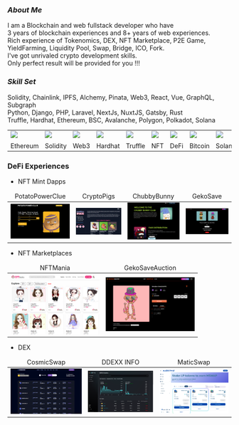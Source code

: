
### **_About Me_**
I am a Blockchain and web fullstack developer who have  
3 years of blockchain experiences and 8+ years of web experiences.  
Rich experience of Tokenomics, DEX, NFT Marketplace, P2E Game, YieldFarming, Liquidity Pool, Swap, Bridge, ICO, Fork.  
I've got unrivaled crypto development skills.  
Only perfect result will be provided for you !!!  
### **_Skill Set_**
 Solidity, Chainlink, IPFS, Alchemy, Pinata, Web3, React, Vue, GraphQL, Subgraph  
 Python, Django, PHP, Laravel, NextJs, NuxtJS, Gatsby, Rust  
 Truffle, Hardhat, Ethereum, BSC, Avalanche, Polygon, Polkadot, Solana  
<table>
  <tr>
      <td><img src="https://github.com/pyweb-master/pyweb-master/blob/main/icons/icon_ethereum.png?raw=true" width="200"></td>
      <td><img src="https://github.com/pyweb-master/pyweb-master/blob/main/icons/icon_solidity.png?raw=true" width="200"></td>
      <td><img src="https://github.com/pyweb-master/pyweb-master/blob/main/icons/icon_web3.png?raw=true" width="200"></td>
      <td><img src="https://github.com/pyweb-master/pyweb-master/blob/main/icons/icon_hardhat.png?raw=true" width="200"></td>
      <td><img src="https://github.com/pyweb-master/pyweb-master/blob/main/icons/icon_truffle.png?raw=true" width="200"></td>
      <td><img src="https://github.com/Pyweb-master/Pyweb-master/blob/main/icons/icon_nft.png?raw=true" width="200"></td>
      <td><img src="https://github.com/pyweb-master/pyweb-master/blob/main/icons/icon_defi.png?raw=true" width="200"></td>
      <td><img src="https://github.com/pyweb-master/pyweb-master/blob/main/icons/icon_bitcoin.png?raw=true" width="200"></td>
      <td><img src="https://github.com/pyweb-master/pyweb-master/blob/main/icons/icon_solana.png?raw=true" width="200"></td>
      <td><img src="https://cdn.iconscout.com/icon/free/png-128/node-1174925.png" width="200"></td>
      <td><img src="https://cdn.iconscout.com/icon/free/png-128/react-1175109.png" width="200"></td>
      <td><img src="https://cdn.iconscout.com/icon/free/png-128/vue-282497.png" width="200"></td>
  </tr> 
  <tr>
    <td>Ethereum</td>
    <td>Solidity</td>
    <td>Web3</td>
    <td>Hardhat</td>
    <td>Truffle</td>
    <td>NFT</td>
    <td>DeFi</td>
    <td>Bitcoin</td>
    <td>Solana</td>
    <td>Node</td>
    <td>React</td>
    <td>Vue</td>
  </tr> 
</table>

### DeFi Experiences
- NFT Mint Dapps
<table>
    <thead align="center">
        <tr>
            <td>PotatoPowerClue</td>
            <td>CryptoPigs</td>     
            <td>ChubbyBunny</td>
            <td>GekoSave</td>      
        </tr>
    </thead>
    <tr>
        <td>
            <a href="https://mint.potatopower.club/">
                <img src="https://github.com/kroim/profile/blob/master/projects/PotatoPowerClub.png?raw=true" width="200">
            </a>
        </td>
        <td>
            <a href="https://cryptopigs.one/#/">
                <img src="https://github.com/kroim/profile/blob/master/projects/CryptoPig.png?raw=true" width="200">
            </a>
        </td>
        <td>
            <a href="http://194.233.79.244:7005/" target="_blank">
                <img src="https://github.com/kroim/profile/blob/master/projects/ChubbyBunny1.png?raw=true" width="200">
            </a>
        </td>
        <td>
            <a href="https://gekosave.io/" target="_blank">
                <img src="https://github.com/kroim/profile/blob/master/projects/GekoSave0.png?raw=true" width="200">
            </a>
        </td>            
    </tr>  
</table>

- NFT Marketplaces
<table>
    <thead align="center">
        <tr>
            <td>NFTMania</td>
            <td>GekoSaveAuction</td>
        </tr>
    </thead>
    <tr>
        <td>
            <a href="https://nftmania.app/">
                <img src="https://github.com/kroim/profile/blob/master/projects/nftmania.png?raw=true" width="200">
            </a>
        </td>        
        <td>
            <a href="https://gekosave.io/marketplace">
                <img src="https://github.com/kroim/profile/blob/master/projects/GekoSave1.png?raw=true" width="200">
            </a>
        </td>     
    </tr>
</table>

- DEX
<table>
<thead align="center">
        <tr>
            <td>CosmicSwap</td>
            <td>DDEXX INFO</td>
            <td>MaticSwap</td>  
        </tr>
    </thead>
    <tr>
        <td>
            <a href="https://app.cosmicswap.finance/">
                <img src="https://github.com/kroim/profile/blob/master/projects/cosmicswap.png?raw=true" width="200">
            </a>
        </td>          
        <td>
            <a href="http://analytics.ddexx.io">
                <img src="https://github.com/kroim/profile/blob/master/projects/ddexinfo.png?raw=true" width="200">
            </a>
        </td>   
        <td>
            <a href="https://maticfront.web.app/farms">
                <img src="https://github.com/kroim/profile/blob/master/projects/maticswap.png?raw=true" width="200">
            </a>
        </td> 
    </tr>  
</table>

